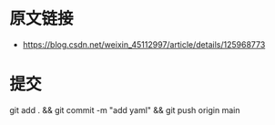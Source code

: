 # 原文链接
+ https://blog.csdn.net/weixin_45112997/article/details/125968773

# 提交
git add . && git commit -m "add yaml" && git push origin main
